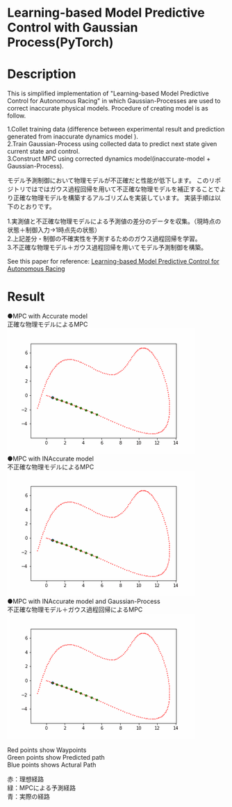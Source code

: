 # Learning-based Model Predictive Control with Gaussian Process(PyTorch)

# Description
This is simplified implementation of "Learning-based Model Predictive Control for Autonomous Racing" in which Gaussian-Processes are used to correct inaccurate physical models.
Procedure of creating model is as follow.

1.Collet training data (difference between experimental result and prediction generated from inaccurate dynamics model ).<br>
2.Train Gaussian-Process using collected data to predict next state given current state and control. <br>
3.Construct MPC using corrected dynamics model(inaccurate-model + Gaussian-Process).<br>

モデル予測制御において物理モデルが不正確だと性能が低下します。
このリポジトリではではガウス過程回帰を用いて不正確な物理モデルを補正することでより正確な物理モデルを構築するアルゴリズムを実装しています。
実装手順は以下のとおりです。

1.実測値と不正確な物理モデルによる予測値の差分のデータを収集。（現時点の状態＋制御入力→1時点先の状態）<br>
2.上記差分・制御の不確実性を予測するためのガウス過程回帰を学習。<br>
3.不正確な物理モデル＋ガウス過程回帰を用いてモデル予測制御を構築。<br>

See this paper for reference:
[Learning-based Model Predictive Control for Autonomous Racing](https://www.research-collection.ethz.ch/bitstream/handle/20.500.11850/351561/08754713.pdf?sequence=1&isAllowed=y)


# Result
●MPC with Accurate model<br>
正確な物理モデルによるMPC<br>
![correct](./correct.gif)<br>
●MPC with INAccurate model<br>
不正確な物理モデルによるMPC<br>
![incorrect](./incorrect.gif)<br>
●MPC with INAccurate model and Gaussian-Process<br>
不正確な物理モデル＋ガウス過程回帰によるMPC<br>
![gp](./incorrect_and_gp.gif)<br>

Red points show Waypoints<br>
Green points show Predicted path <br>
Blue points shows Actural Path <br>

赤：理想経路<br>
緑：MPCによる予測経路<br>
青：実際の経路<br>